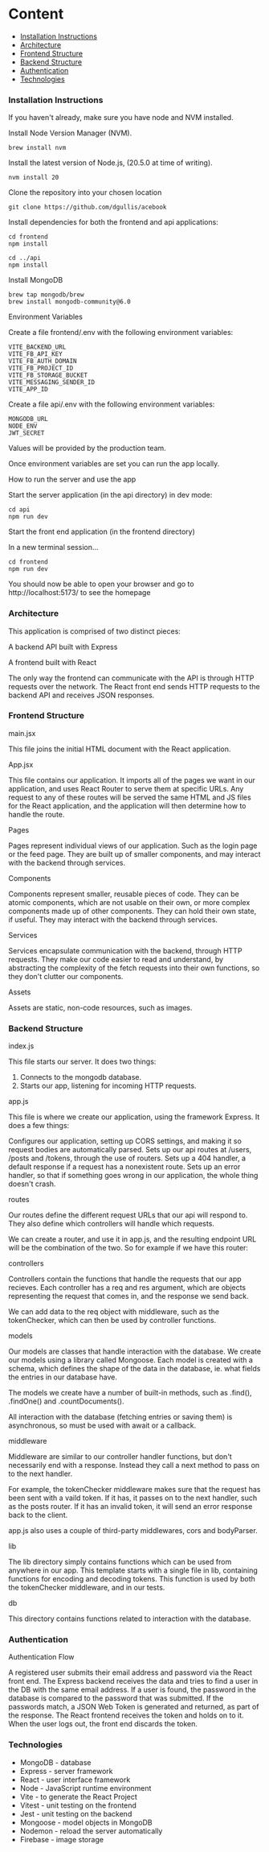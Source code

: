 # Content
- [Installation Instructions](#Installation-Instructions)
- [Architecture](#Architecture)
- [Frontend Structure](#Frontend-Structure)
- [Backend Structure](#Backend-Structure)
- [Authentication](#Authentication)
- [Technologies](#Technologies)


### Installation Instructions

If you haven't already, make sure you have node and NVM installed.

Install Node Version Manager (NVM).

`brew install nvm`

Install the latest version of Node.js, (20.5.0 at time of writing).

`nvm install 20`

Clone the repository into your chosen location

`git clone https://github.com/dgullis/acebook
`

Install dependencies for both the frontend and api applications:

```
cd frontend
npm install

cd ../api
npm install
```

Install MongoDB

```
brew tap mongodb/brew
brew install mongodb-community@6.0
```

Environment Variables

Create a file frontend/.env with the following environment variables:

```
VITE_BACKEND_URL
VITE_FB_API_KEY
VITE_FB_AUTH_DOMAIN
VITE_FB_PROJECT_ID
VITE_FB_STORAGE_BUCKET
VITE_MESSAGING_SENDER_ID
VITE_APP_ID
```

Create a file api/.env with the following environment variables:

```
MONGODB_URL
NODE_ENV
JWT_SECRET
```
Values will be provided by the production team.

Once environment variables are set you can run the app locally.

How to run the server and use the app

Start the server application (in the api directory) in dev mode:

```
cd api
npm run dev
```

Start the front end application (in the frontend directory)

In a new terminal session...

```
cd frontend
npm run dev
```

You should now be able to open your browser and go to http://localhost:5173/ to see the homepage


### Architecture

This application is comprised of two distinct pieces:

A backend API built with Express

A frontend built with React

The only way the frontend can communicate with the API is through HTTP requests over the network. The React front end sends HTTP requests to the backend API and receives JSON responses.

### Frontend Structure

main.jsx

This file joins the initial HTML document with the React application. 

App.jsx

This file contains our application. It imports all of the pages we want in our application, and uses React Router to serve them at specific URLs. Any request to any of these routes will be served the same HTML and JS files for the React application, and the application will then determine how to handle the route.

Pages

Pages represent individual views of our application. Such as the login page or the feed page. They are built up of smaller components, and may interact with the backend through services.

Components

Components represent smaller, reusable pieces of code. They can be atomic components, which are not usable on their own, or more complex components made up of other components. They can hold their own state, if useful. They may interact with the backend through services.

Services

Services encapsulate communication with the backend, through HTTP requests. They make our code easier to read and understand, by abstracting the complexity of the fetch requests into their own functions, so they don't clutter our components.

Assets

Assets are static, non-code resources, such as images.

### Backend Structure

index.js

This file starts our server. It does two things:

1. Connects to the mongodb database.
2. Starts our app, listening for incoming HTTP requests.

app.js

This file is where we create our application, using the framework Express. It does a few things:

Configures our application, setting up CORS settings, and making it so request bodies are automatically parsed.
Sets up our api routes at /users, /posts and /tokens, through the use of routers.
Sets up a 404 handler, a default response if a request has a nonexistent route.
Sets up an error handler, so that if something goes wrong in our application, the whole thing doesn't crash.

routes

Our routes define the different request URLs that our api will respond to. They also define which controllers will handle which requests.

We can create a router, and use it in app.js, and the resulting endpoint URL will be the combination of the two. So for example if we have this router:

controllers

Controllers contain the functions that handle the requests that our app recieves. Each controller has a req and res argument, which are objects representing the request that comes in, and the response we send back.

We can add data to the req object with middleware, such as the tokenChecker, which can then be used by controller functions.

models

Our models are classes that handle interaction with the database. We create our models using a library called Mongoose. Each model is created with a schema, which defines the shape of the data in the database, ie. what fields the entries in our database have.

The models we create have a number of built-in methods, such as .find(), .findOne() and .countDocuments().

All interaction with the database (fetching entries or saving them) is asynchronous, so must be used with await or a callback.

middleware

Middleware are similar to our controller handler functions, but don't necessarily end with a response. Instead they call a next method to pass on to the next handler.

For example, the tokenChecker middleware makes sure that the request has been sent with a vaild token. If it has, it passes on to the next handler, such as the posts router. If it has an invalid token, it will send an error response back to the client.

app.js also uses a couple of third-party middlewares, cors and bodyParser.

lib

The lib directory simply contains functions which can be used from anywhere in our app. This template starts with a single file in lib, containing functions for encoding and decoding tokens. This function is used by both the tokenChecker middleware, and in our tests.

db

This directory contains functions related to interaction with the database. 

### Authentication

Authentication Flow

A registered user submits their email address and password via the React front end.
The Express backend receives the data and tries to find a user in the DB with the same email address.
If a user is found, the password in the database is compared to the password that was submitted.
If the passwords match, a JSON Web Token is generated and returned, as part of the response.
The React frontend receives the token and holds on to it.
When the user logs out, the front end discards the token.


###  Technologies

- MongoDB - database
- Express - server framework
- React - user interface framework
- Node - JavaScript runtime environment 
- Vite - to generate the React Project
- Vitest - unit testing on the frontend
- Jest - unit testing on the backend
- Mongoose - model objects in MongoDB
- Nodemon - reload the server automatically
- Firebase - image storage


